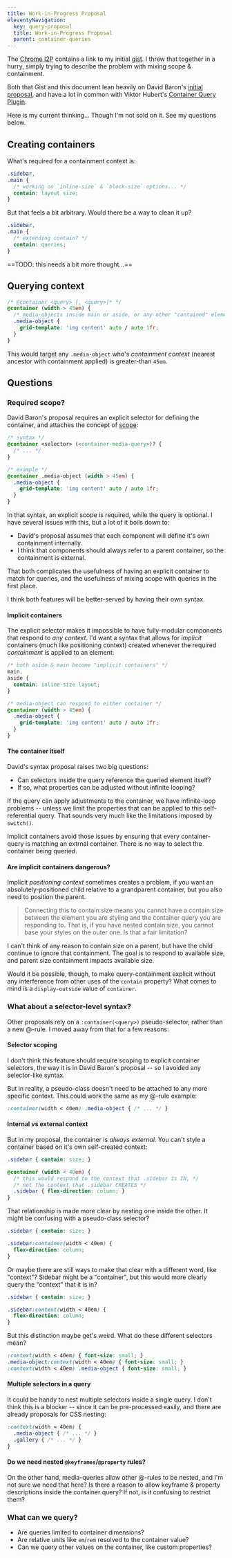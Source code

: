 ```yaml
---
title: Work-in-Progress Proposal
eleventyNavigation:
  key: query-proposal
  title: Work-in-Progress Proposal
  parent: container-queries
---
```


The [Chrome I2P](https://groups.google.com/a/chromium.org/g/blink-dev/c/u1AKdrXhPGI/m/wrJb-unhAgAJ?pli=1)
contains a link to
my initial [gist](https://gist.github.com/mirisuzanne/748169312f110d6246e092945673b16e).
I threw that together in a hurry,
simply trying to describe the problem with mixing
scope & containment.

Both that Gist and this document
lean heavily on David Baron's
[initial proposal](https://github.com/dbaron/container-queries-implementability),
and have a lot in common with
Viktor Hubert's
[Container Query Plugin](https://github.com/ZeeCoder/container-query/blob/master/docs/syntax.md#Queries).

Here is my current thinking...
Though I'm not sold on it.
See my questions below.

## Creating containers

What's required for a containment context is:

```css
.sidebar,
.main {
  /* working on `inline-size` & `block-size` options... */
  contain: layout size;
}
```

But that feels a bit arbitrary.
Would there be a way to clean it up?

```css
.sidebar,
.main {
  /* extending contain? */
  contain: queries;
}
```

==TODO: this needs a bit more thought...==

## Querying context

```css
/* @container <query> [, <query>]* */
@container (width > 45em) {
  /* media-objects inside main or aside, or any other "contained" element */
  .media-object {
    grid-template: 'img content' auto / auto 1fr;
  }
}
```

This would target
any `.media-object` who's
_containment context_
(nearest ancestor with containment applied)
is greater-than `45em`.

## Questions

### Required scope?

David Baron's proposal requires
an explicit selector for defining the container,
and attaches the concept of [scope](/scope/):

```css
/* syntax */
@container <selector> (<container-media-query>)? {
  /* ... */
}

/* example */
@container .media-object (width > 45em) {
  .media-object {
    grid-template: 'img content' auto / auto 1fr;
  }
}
```

In that syntax, an explicit scope is required,
while the query is optional.
I have several issues with this,
but a lot of it boils down to:

- David's proposal assumes that each component will define
  it's own containment internally.
- I think that components should always refer to a parent container,
  so the containment is external.

That both complicates the usefulness of
having an explicit container to match for queries,
and the usefulness of mixing scope with queries in the first place.

I think both features will be better-served by having their own syntax.

#### Implicit containers

The explicit selector
makes it impossible to have fully-modular components
that respond to _any context_.
I'd want a syntax that allows for
_implicit_ containers (much like positioning context)
created whenever the required _containment_ is applied to an element:

```css
/* both aside & main become "implicit containers" */
main,
aside {
  contain: inline-size layout;
}

/* media-object can respond to either container */
@container (width > 45em) {
  .media-object {
    grid-template: 'img content' auto / auto 1fr;
  }
}
```

#### The container itself

David's syntax proposal raises two big questions:

- Can selectors inside the query reference the queried element itself?
- If so, what properties can be adjusted without infinite looping?

If the query can apply adjustments to the container,
we have infinite-loop problems --
unless we limit the properties that can be
applied to this self-referential query.
That sounds very much like the limitations
imposed by `switch()`.

Implicit containers avoid those issues
by ensuring that every container-query is matching
an extrnal container.
There is no way to select the container
being queried.

#### Are implicit containers dangerous?

Implicit _positioning context_ sometimes creates a problem,
if you want an absolutely-positioned child
relative to a grandparent container,
but you also need to position the parent.

> Connecting this to contain:size means you cannot have
> a contain:size between the element you are styling
> and the container query you are responding to.
> That is, if you have nested contain:size,
> you cannot base your styles on the outer one.
> Is that a fair limitation?

I can't think of any reason to contain size on a parent,
but have the child continue to ignore that containment.
The goal is to respond to available size,
and parent size containment impacts available size.

Would it be possible, though,
to make query-containment explicit
without any interference from other uses
of the `contain` property?
What comes to mind is a `display-outside` value
of `container`.

### What about a selector-level syntax?

Other proposals rely on a `:container(<query>)` pseudo-selector,
rather than a new @-rule.
I moved away from that for a few reasons:

#### Selector scoping

I don't think this feature should require
scoping to explicit container selectors,
the way it is in David Baron's proposal --
so I avoided any selector-like syntax.

But in reality,
a pseudo-class doesn't need to be attached
to any more specific context.
This could work the same as my @-rule example:

```css
:container(width < 40em) .media-object { /* ... */ }
```

#### Internal vs external context

But in my proposal,
the container is _always external_.
You can't style a container based on it's own self-created context:

```css
.sidebar { contain: size; }

@container (width < 40em) {
  /* this would respond to the context that .sidebar is IN, */
  /* not the context that .sidebar CREATES */
  .sidebar { flex-direction: column; }
}
```

That relationship is made more clear
by nesting one inside the other.
It might be confusing
with a pseudo-class selector?

```css
.sidebar { contain: size; }

.sidebar:container(width < 40em) {
  flex-direction: column;
}
```

Or maybe there are still ways to make that clear
with a different word, like "context"?
Sidebar might be a "container",
but this would more clearly query the "context"
that it is in?

```css
.sidebar { contain: size; }

.sidebar:context(width < 40em) {
  flex-direction: column;
}
```

But this distinction maybe get's weird.
What do these different selectors mean?

```css
:context(width < 40em) { font-size: small; }
.media-object:context(width < 40em) { font-size: small; }
:context(width < 40em) .media-object { font-size: small; }
```

#### Multiple selectors in a query

It could be handy to nest multiple selectors
inside a single query.
I don't think this is a blocker --
since it can be pre-processed easily,
and there are already proposals for CSS nesting:

```css
:context(width < 40em) {
  .media-object { /* ... */ }
  .gallery { /* ... */ }
}
```

#### Do we need nested `@keyframes`/`@property` rules?

On the other hand,
media-queries allow other @-rules to be nested,
and I'm not sure we need that here?
Is there a reason to allow keyframe & property descriptions
inside the container query?
If not, is it confusing to restrict them?

### What can we query?

- Are queries limited to container dimensions?
- Are relative units like `em`/`rem` resolved to the container value?
- Can we query other values on the container,
  like custom properties?
